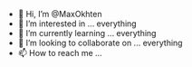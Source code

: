 - 👋 Hi, I’m @MaxOkhten
- 👀 I’m interested in ... everything
- 🌱 I’m currently learning ... everything
- 💞️ I’m looking to collaborate on ... everything
- 📫 How to reach me ...

<!---
MaxOkhten/MaxOkhten is a ✨ special ✨ repository because its `README.md` (this file) appears on your GitHub profile.
You can click the Preview link to take a look at your changes.
--->
